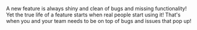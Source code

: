 A new feature is always shiny and clean of bugs and missing functionality!
Yet the true life of a feature starts when real people start using it!
That's when you and your team needs to be on top of bugs and issues that pop up!